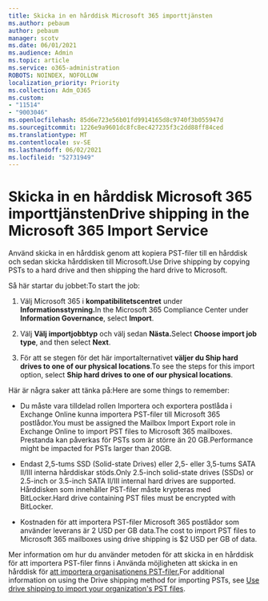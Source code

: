 ```yaml
---
title: Skicka in en hårddisk Microsoft 365 importtjänsten
ms.author: pebaum
author: pebaum
manager: scotv
ms.date: 06/01/2021
ms.audience: Admin
ms.topic: article
ms.service: o365-administration
ROBOTS: NOINDEX, NOFOLLOW
localization_priority: Priority
ms.collection: Adm_O365
ms.custom:
- "11514"
- "9003046"
ms.openlocfilehash: 85d6e723e56b01fd9914165d8c9740f3b055947d
ms.sourcegitcommit: 1226e9a9601dc8fc8ec427235f3c2dd88ff84ced
ms.translationtype: MT
ms.contentlocale: sv-SE
ms.lasthandoff: 06/02/2021
ms.locfileid: "52731949"
---
```

# <a name="drive-shipping-in-the-microsoft-365-import-service"></a><span data-ttu-id="c6874-102">Skicka in en hårddisk Microsoft 365 importtjänsten</span><span class="sxs-lookup"><span data-stu-id="c6874-102">Drive shipping in the Microsoft 365 Import Service</span></span>

<span data-ttu-id="c6874-103">Använd skicka in en hårddisk genom att kopiera PST-filer till en hårddisk och sedan skicka hårddisken till Microsoft.</span><span class="sxs-lookup"><span data-stu-id="c6874-103">Use Drive shipping by copying PSTs to a hard drive and then shipping the hard drive to Microsoft.</span></span>

<span data-ttu-id="c6874-104">Så här startar du jobbet:</span><span class="sxs-lookup"><span data-stu-id="c6874-104">To start the job:</span></span>

1. <span data-ttu-id="c6874-105">Välj Microsoft 365 i **kompatibilitetscentret** under **Informationsstyrning.**</span><span class="sxs-lookup"><span data-stu-id="c6874-105">In the Microsoft 365 Compliance Center under **Information Governance**, select **Import**.</span></span>

1. <span data-ttu-id="c6874-106">Välj **Välj importjobbtyp** och välj sedan **Nästa.**</span><span class="sxs-lookup"><span data-stu-id="c6874-106">Select **Choose import job type**, and then select **Next**.</span></span>

1. <span data-ttu-id="c6874-107">För att se stegen för det här importalternativet **väljer du Ship hard drives to one of our physical locations**.</span><span class="sxs-lookup"><span data-stu-id="c6874-107">To see the steps for this import option, select **Ship hard drives to one of our physical locations**.</span></span>

<span data-ttu-id="c6874-108">Här är några saker att tänka på:</span><span class="sxs-lookup"><span data-stu-id="c6874-108">Here are some things to remember:</span></span>

- <span data-ttu-id="c6874-109">Du måste vara tilldelad rollen Importera och exportera postlåda i Exchange Online kunna importera PST-filer till Microsoft 365 postlådor.</span><span class="sxs-lookup"><span data-stu-id="c6874-109">You must be assigned the Mailbox Import Export role in Exchange Online to import PST files to Microsoft 365 mailboxes.</span></span>
<span data-ttu-id="c6874-110">Prestanda kan påverkas för PSTs som är större än 20 GB.</span><span class="sxs-lookup"><span data-stu-id="c6874-110">Performance might be impacted for PSTs larger than 20GB.</span></span>

- <span data-ttu-id="c6874-111">Endast 2,5-tums SSD (Solid-state Drives) eller 2,5- eller 3,5-tums SATA II/III interna hårddiskar stöds.</span><span class="sxs-lookup"><span data-stu-id="c6874-111">Only 2.5-inch solid-state drives (SSDs) or 2.5-inch or 3.5-inch SATA II/III internal hard drives are supported.</span></span>
<span data-ttu-id="c6874-112">Hårddisken som innehåller PST-filer måste krypteras med BitLocker.</span><span class="sxs-lookup"><span data-stu-id="c6874-112">Hard drive containing PST files must be encrypted with BitLocker.</span></span>

- <span data-ttu-id="c6874-113">Kostnaden för att importera PST-filer Microsoft 365 postlådor som använder leverans är 2 USD per GB data.</span><span class="sxs-lookup"><span data-stu-id="c6874-113">The cost to import PST files to Microsoft 365 mailboxes using drive shipping is $2 USD per GB of data.</span></span>

<span data-ttu-id="c6874-114">Mer information om hur du använder metoden för att skicka in en hårddisk för att importera PST-filer finns i Använda möjligheten att skicka in en hårddisk för [att importera organisationens PST-filer.](/microsoft-365/compliance/use-drive-shipping-to-import-pst-files-to-office-365)</span><span class="sxs-lookup"><span data-stu-id="c6874-114">For additional information on using the Drive shipping method for importing PSTs, see [Use drive shipping to import your organization's PST files](/microsoft-365/compliance/use-drive-shipping-to-import-pst-files-to-office-365).</span></span>